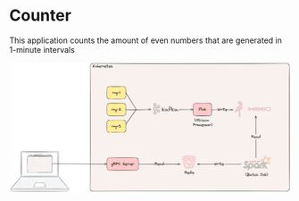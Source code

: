 # Counter

This application counts the amount of even numbers that are generated in 1-minute intervals 

<img src="documentation/counter-arch.png" alt="Counter Architecture" width="700"/>